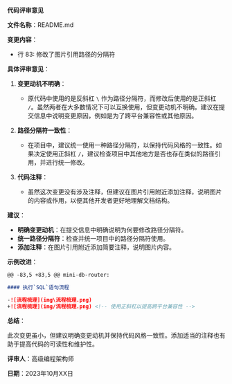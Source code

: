 **代码评审意见**

**文件名称**：README.md

**变更内容**：
- 行 83: 修改了图片引用路径的分隔符

**具体评审意见**：

1. **变更动机不明确**：
   - 原代码中使用的是反斜杠 `\` 作为路径分隔符，而修改后使用的是正斜杠 `/`。虽然两者在大多数情况下可以互换使用，但变更动机不明确。建议在提交信息中说明变更原因，例如是为了跨平台兼容性或其他原因。

2. **路径分隔符一致性**：
   - 在项目中，建议统一使用一种路径分隔符，以保持代码风格的一致性。如果决定使用正斜杠 `/`，建议检查项目中其他地方是否也存在类似的路径引用，并进行统一修改。

3. **代码注释**：
   - 虽然这次变更没有涉及注释，但建议在图片引用附近添加注释，说明图片的内容或作用，以便其他开发者更好地理解文档结构。

**建议**：

- **明确变更动机**：在提交信息中明确说明为何要修改路径分隔符。
- **统一路径分隔符**：检查并统一项目中的路径分隔符使用。
- **添加注释**：在图片引用附近添加简要注释，说明图片内容。

**示例改进**：

```markdown
@@ -83,5 +83,5 @@ mini-db-router:

#### 执行`SQL`语句流程

-![流程梳理](img\流程梳理.png)
+![流程梳理](img/流程梳理.png) <!-- 使用正斜杠以提高跨平台兼容性 -->
```

**总结**：

此次变更虽小，但建议明确变更动机并保持代码风格一致性。添加适当的注释也有助于提高代码的可读性和维护性。

**评审人**：高级编程架构师

**日期**：2023年10月XX日